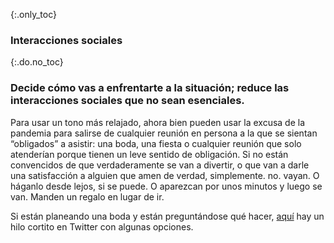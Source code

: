 {:.only_toc}
### Interacciones sociales

{:.do.no_toc}
### Decide cómo vas a enfrentarte a la situación; reduce las interacciones sociales que no sean esenciales.

Para usar un tono más relajado, ahora bien pueden usar la excusa de la pandemia para salirse de cualquier reunión en persona a la que se sientan “obligados” a asistir: una boda, una fiesta o cualquier reunión que solo atenderían porque tienen un leve sentido de obligación. Si no están convencidos de que verdaderamente se van a divertir, o que van a darle una satisfacción a alguien que amen de verdad, simplemente. no. vayan. O háganlo desde lejos, si se puede. O aparezcan por unos minutos y luego se van. Manden un regalo en lugar de ir. 
 
Si están planeando una boda y están preguntándose qué hacer, [aquí](https://twitter.com/figgyjam/status/1236997165626478593) hay un hilo cortito en Twitter con algunas opciones.
